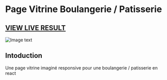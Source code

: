 # Page Vitrine Boulangerie / Patisserie

## <a href="https://spacelnvader-landing-page.netlify.app/">VIEW LIVE RESULT</a>

![Image text](https://github.com/Spacelnvader/page-vitrine-boulangerie/blob/main/src/assets/resimg.png)

## Intoduction

Une page vitrine imaginé responsive pour une boulangerie / patisserie en react

